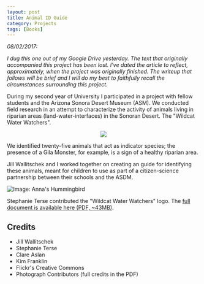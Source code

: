```yaml
---
layout: post
title: Animal ID Guide
category: Projects
tags: [Books]
---
```


*08/02/2017:*

*I dug this one out of my Google Drive yesterday. The text that originally accompanied this project has been lost. I've dated the article to reflect, approximately, when the project was originally finished. The writeup that follows will be brief and I will do my best to faithfully recall the circumstances surrounding this project.*

During my second year of University I participated in a project with fellow students and the Arizona Sonora Desert Museum (ASM). We conducted field research in an attempt to characterize the activity of animals living in riparian areas (land-water-interfaces) in the Sonoran Desert. The "Wildcat Water Watchers".

<!--break-->

<p align="center">
  <img src="https://s3-us-west-2.amazonaws.com/nicwolf-github-io/assets/asdm-id-guide/cover.png">
</p>

We identified twenty-five animals that act as indicator species; the presence of a Gila Monster, for example, is a sign of a healthy riparian area.

Jill Wallitschek and I worked together on creating an guide for identifying these animals, meant for children to use as part of a citizen-science partnership between their schools and the ASDM.

![Image: Anna's Hummingbird](https://s3-us-west-2.amazonaws.com/nicwolf-github-io/assets/asdm-id-guide/annas_hummingbird.png)

Stephanie Terse contributed the "Wildcat Water Watchers" logo. The [full document is available here (PDF, ~43MB)](https://s3-us-west-2.amazonaws.com/nicwolf-github-io/assets/asdm-id-guide/ID+Guide+Final+Draft.pdf).

## Credits

* Jill Wallitschek
* Stephanie Terse
* Clare Aslan
* Kim Franklin
* Flickr's Creative Commons
* Photograph Contributors (full credits in the PDF)
